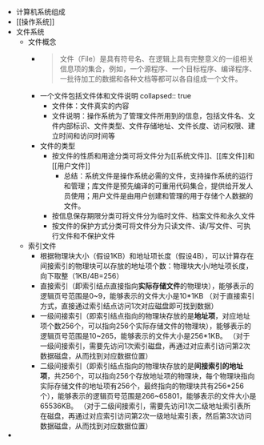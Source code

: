 - 计算机系统组成
- [[操作系统]]
- 文件系统
	- 文件概念
		- >文件（File）是具有符号名、在逻辑上具有完整意义的一组相关信息项的集合，例如，一个源程序、一个目标程序、编译程序、一批待加工的数据和各种文档等都可以各自组成一个文件。
		- 一个文件包括文件体和文件说明
		  collapsed:: true
			- 文件体：文件真实的内容
			- 文件说明：操作系统为了管理文件所用到的信息，包括文件名、文件内部标识、文件类型、文件存储地址、文件长度、访问权限、建立时间和访问时间等
		- 文件的类型
			- 按文件的性质和用途分类可将文件分为[[系统文件]]、[[库文件]]和[[用户文件]]
				- 总结：系统文件是操作系统必需的文件，支持操作系统的运行和管理；库文件是预先编译的可重用代码集合，提供给开发人员使用；用户文件是由用户创建和管理的用于存储个人数据的文件。
			- 按信息保存期限分类可将文件分为临时文件、档案文件和永久文件
			- 按文件的保护方式分类可将文件分为只读文件、读/写文件、可执行文件和不保护文件
	- 索引文件
		- 根据物理块大小（假设1KB）和地址项长度（假设4B），可以计算存在间接索引的物理块可以存放的地址项个数：物理块大小/地址项长度，向下取整（1KB/4B=256）
		- 直接索引（即索引结点直接指向**实际存储文件**的物理块），能够表示的逻辑页号范围是0~9，能够表示的文件大小是10*1KB
		  （对于直接索引方式，直接通过索引结点访问1次对应磁盘即可找到数据）
		- 一级间接索引（即索引结点指向的物理块存放的是**地址项**，对应地址项个数256个，可以指向256个实际存储文件的物理块），能够表示的逻辑页号范围是10~265，能够表示的文件大小是256*1KB。
		  （对于一级间接索引，需要先访问1次索引磁盘，再通过对应素引访问第2次数据磁盘，从而找到对应数据位置）
		- 二级间接索引（即索引结点指向的物理块存放的是**间接索引的地址项**，共256个，可以指向256个存放地址项的物理块，每个物理块指向实际存储文件的地址项有256个，最终指向的物理块共有256*256个），能够表示的逻辑页号范围是266~65801，能够表示的文件大小是65536KB。
		  （对于二级间接索引，需要先访问1次二级地址索引表所在磁盘，再通过对应索引访问第2次一级地址索引表，然后第3次访问数据磁盘，从而找到对应数据位置）
-